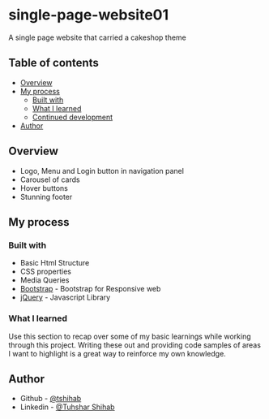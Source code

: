 # single-page-website01
A single page website that carried a cakeshop theme

## Table of contents

- [Overview](#overview)
- [My process](#my-process)
  - [Built with](#built-with)
  - [What I learned](#what-i-learned)
  - [Continued development](#continued-development)
- [Author](#author)


## Overview

- Logo, Menu and Login button in navigation panel
- Carousel of cards
- Hover buttons
- Stunning footer


## My process

### Built with

- Basic Html Structure
- CSS properties
- Media Queries
- [Bootstrap](https://getbootstrap.com/) - Bootstrap for Responsive web
- [jQuery](https://jquery.com/) - Javascript Library


### What I learned

Use this section to recap over some of my basic learnings while working through this project. Writing these out and providing code samples of areas I want to highlight is a great way to reinforce my own knowledge.


## Author

- Github - [@tshihab](https://github.com/tshihab)
- Linkedin - [@Tuhshar Shihab](https://www.linkedin.com/in/tushar-shihab-08293015b/)
